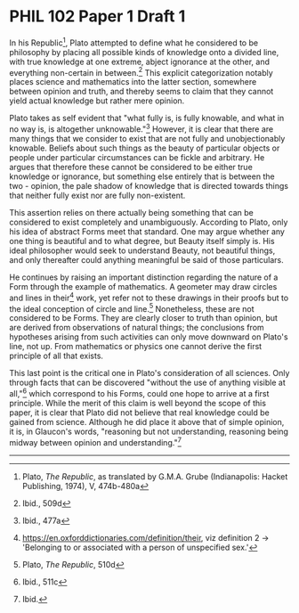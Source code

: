 PHIL 102 Paper 1 Draft 1
========================

In his Republic[^1], Plato attempted to define what he considered to be
philosophy by placing all possible kinds of knowledge onto a divided line, with
true knowledge at one extreme, abject ignorance at the other, and everything
non-certain in between.[^2] This explicit categorization notably places science
and mathematics into the latter section, somewhere between opinion and truth,
and thereby seems to claim that they cannot yield actual knowledge but rather
mere opinion.

Plato takes as self evident that "what fully is, is fully knowable, and what in
no way is, is altogether unknowable."[^3] However, it is clear that there are
many things that we consider to exist that are not fully and unobjectionably
knowable. Beliefs about such things as the beauty of particular objects or
people under particular circumstances can be fickle and arbitrary. He argues
that therefore these cannot be considered to be either true knowledge or
ignorance, but something else entirely that is between the two - opinion, the
pale shadow of knowledge that is directed towards things that neither fully
exist nor are fully non-existent.

This assertion relies on there actually being something that can be considered
to exist completely and unambiguously. According to Plato, only his idea of
abstract Forms meet that standard. One may argue whether any one thing is
beautiful and to what degree, but Beauty itself simply is. His ideal philosopher
would seek to understand Beauty, not beautiful things, and only thereafter could
anything meaningful be said of those particulars.

He continues by raising an important distinction regarding the nature of a Form
through the example of mathematics. A geometer may draw circles and lines in
their[^4] work, yet refer not to these drawings in their proofs but to the ideal
conception of circle and line.[^5] Nonetheless, these are not considered to be
Forms. They are clearly closer to truth than opinion, but are derived from
observations of natural things; the conclusions from hypotheses arising from
such activities can only move downward on Plato's line, not up. From mathematics
or physics one cannot derive the first principle of all that exists.

This last point is the critical one in Plato's consideration of all sciences.
Only through facts that can be discovered "without the use of anything visible
at all,"[^6] which correspond to his Forms, could one hope to arrive at a first
principle. While the merit of this claim is well beyond the scope of this paper,
it is clear that Plato did not believe that real knowledge could be gained from
science. Although he did place it above that of simple opinion, it is, in
Glaucon's words, "reasoning but not understanding, reasoning being midway
between opinion and understanding."[^7]

-------------------------------------------------------------------------------

[^1]: Plato, *The Republic*, as translated by G.M.A. Grube (Indianapolis: Hacket Publishing, 1974), V, 474b-480a

[^2]: Ibid., 509d

[^3]: Ibid., 477a

[^4]: <https://en.oxforddictionaries.com/definition/their>, viz definition 2 
      -> 'Belonging to or associated with a person of unspecified sex.'

[^5]: Plato, *The Republic*, 510d

[^6]: Ibid., 511c

[^7]: Ibid.
